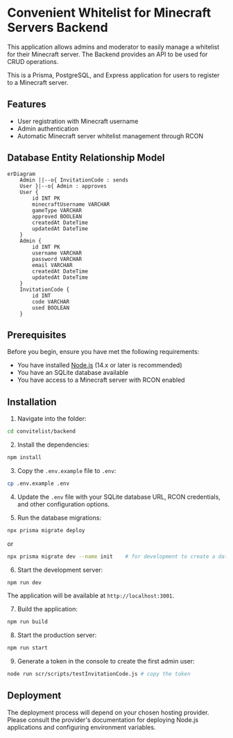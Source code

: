 # Convenient Whitelist for Minecraft Servers Backend

This application allows admins and moderator to easily manage a whitelist for their Minecraft server.
The Backend provides an API to be used for CRUD operations. 

This is a Prisma, PostgreSQL, and Express application for users to register to a Minecraft server.
## Features

- User registration with Minecraft username
- Admin authentication
- Automatic Minecraft server whitelist management through RCON

## Database Entity Relationship Model

```mermaid
erDiagram
    Admin ||--o{ InvitationCode : sends
    User }|--o{ Admin : approves
    User {
        id INT PK
        minecraftUsername VARCHAR
        gameType VARCHAR
        approved BOOLEAN 
        createdAt DateTime 
        updatedAt DateTime 
    }
    Admin {
        id INT PK
        username VARCHAR 
        password VARCHAR
        email VARCHAR 
        createdAt DateTime 
        updatedAt DateTime 
    }
    InvitationCode {
        id INT 
        code VARCHAR 
        used BOOLEAN 
    }
```

## Prerequisites

Before you begin, ensure you have met the following requirements:

- You have installed [Node.js](https://nodejs.org/) (14.x or later is recommended)
- You have an SQLite database available
- You have access to a Minecraft server with RCON enabled

## Installation

1. Navigate into the folder:
```bash
cd convitelist/backend
```

2. Install the dependencies:
```bash
npm install
```

3. Copy the `.env.example` file to `.env`:
```bash
cp .env.example .env
```

4. Update the `.env` file with your SQLite database URL, RCON credentials, and other configuration options.

5. Run the database migrations:
```bash
npx prisma migrate deploy
```
or
```bash
npx prisma migrate dev --name init    # for development to create a database
```

6. Start the development server:
```bash
npm run dev
```

The application will be available at `http://localhost:3001`.

7. Build the application:
```bash
npm run build
```

8. Start the production server:
```bash
npm run start
```

9. Generate a token in the console to create the first admin user:
```bash
node run scr/scripts/testInvitationCode.js # copy the token
```

## Deployment

The deployment process will depend on your chosen hosting provider. Please consult the provider's documentation for deploying Node.js applications and configuring environment variables.